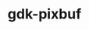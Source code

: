 ---
title: "gdk-pixbuf"
layout: cache
categories: [package, develop]
meta: {"compilers": ["gcc@11.4.0"], "num_specs": 16, "num_specs_by_stack": {"e4s": 16, "root": 16}, "oss": ["ubuntu22.04"], "platforms": ["linux"], "stacks": ["e4s", "root"], "targets": ["x86_64_v3"], "versions": ["2.42.12"]}
spec_details: [{"compiler": "gcc@11.4.0", "hash": "3bvbyzcldfpnecaqfrihi4tx6ebyut7n", "os": "ubuntu22.04", "platform": "linux", "size": "-", "stacks": ["e4s", "root"], "target": "x86_64_v3", "variants": ["build_system=meson", "buildtype=release", "default_library:=shared", "~man", "~strip", "~tiff"], "versions": ["2.42.12"]}, {"compiler": "gcc@11.4.0", "hash": "aknjkd7nol7dnqelrsv62bxpxb7yukux", "os": "ubuntu22.04", "platform": "linux", "size": "-", "stacks": ["e4s", "root"], "target": "x86_64_v3", "variants": ["build_system=meson", "buildtype=release", "default_library:=shared", "~man", "~strip", "~tiff"], "versions": ["2.42.12"]}, {"compiler": "gcc@11.4.0", "hash": "dvw4ffevgj4ygezvw3cac4qkvyxagftm", "os": "ubuntu22.04", "platform": "linux", "size": "-", "stacks": ["e4s", "root"], "target": "x86_64_v3", "variants": ["build_system=meson", "buildtype=release", "default_library:=shared", "~man", "~strip", "~tiff"], "versions": ["2.42.12"]}, {"compiler": "gcc@11.4.0", "hash": "gdzhcdppv22hqbczbay3wuz7hkwu3n6x", "os": "ubuntu22.04", "platform": "linux", "size": "-", "stacks": ["e4s", "root"], "target": "x86_64_v3", "variants": ["build_system=meson", "buildtype=release", "default_library:=shared", "~man", "~strip", "~tiff"], "versions": ["2.42.12"]}, {"compiler": "gcc@11.4.0", "hash": "it5viyfefjd6dziyscrgngkncygexsg2", "os": "ubuntu22.04", "platform": "linux", "size": "-", "stacks": ["e4s", "root"], "target": "x86_64_v3", "variants": ["build_system=meson", "buildtype=release", "default_library:=shared", "~man", "~strip", "~tiff"], "versions": ["2.42.12"]}, {"compiler": "gcc@11.4.0", "hash": "ji6jbjao563kuph3bjzduanbzlnjmujf", "os": "ubuntu22.04", "platform": "linux", "size": "-", "stacks": ["e4s", "root"], "target": "x86_64_v3", "variants": ["build_system=meson", "buildtype=release", "default_library:=shared", "~man", "~strip", "~tiff"], "versions": ["2.42.12"]}, {"compiler": "gcc@11.4.0", "hash": "jprxcnfszaboolixxkdfbowpewqefgaa", "os": "ubuntu22.04", "platform": "linux", "size": "-", "stacks": ["e4s", "root"], "target": "x86_64_v3", "variants": ["build_system=meson", "buildtype=release", "default_library:=shared", "~man", "~strip", "~tiff"], "versions": ["2.42.12"]}, {"compiler": "gcc@11.4.0", "hash": "orhanrggh5p53wsirzt6xlaaflfi6oe2", "os": "ubuntu22.04", "platform": "linux", "size": "-", "stacks": ["e4s", "root"], "target": "x86_64_v3", "variants": ["build_system=meson", "buildtype=release", "default_library:=shared", "~man", "~strip", "~tiff"], "versions": ["2.42.12"]}, {"compiler": "gcc@11.4.0", "hash": "ox6smfi7tc37pbonyingygzkj4cd7ji5", "os": "ubuntu22.04", "platform": "linux", "size": "-", "stacks": ["e4s", "root"], "target": "x86_64_v3", "variants": ["build_system=meson", "buildtype=release", "default_library:=shared", "~man", "~strip", "~tiff"], "versions": ["2.42.12"]}, {"compiler": "gcc@11.4.0", "hash": "q3y5bcckd7lmlwo35jqzyriawb67hb5o", "os": "ubuntu22.04", "platform": "linux", "size": "-", "stacks": ["e4s", "root"], "target": "x86_64_v3", "variants": ["build_system=meson", "buildtype=release", "default_library:=shared", "~man", "~strip", "~tiff"], "versions": ["2.42.12"]}, {"compiler": "gcc@11.4.0", "hash": "rhbkwvxqcgtqptmxgkse4vsjkykugdrt", "os": "ubuntu22.04", "platform": "linux", "size": "-", "stacks": ["e4s", "root"], "target": "x86_64_v3", "variants": ["build_system=meson", "buildtype=release", "default_library:=shared", "~man", "~strip", "~tiff"], "versions": ["2.42.12"]}, {"compiler": "gcc@11.4.0", "hash": "sfym3gbm5rua6giewpc4ajtlr66gskzx", "os": "ubuntu22.04", "platform": "linux", "size": "-", "stacks": ["e4s", "root"], "target": "x86_64_v3", "variants": ["build_system=meson", "buildtype=release", "default_library:=shared", "~man", "~strip", "~tiff"], "versions": ["2.42.12"]}, {"compiler": "gcc@11.4.0", "hash": "x7ewt5t65zrwv3o66ls63yvqeveyjqx5", "os": "ubuntu22.04", "platform": "linux", "size": "-", "stacks": ["e4s", "root"], "target": "x86_64_v3", "variants": ["build_system=meson", "buildtype=release", "default_library:=shared", "~man", "~strip", "~tiff"], "versions": ["2.42.12"]}, {"compiler": "gcc@11.4.0", "hash": "xd7na7enuekrzxdg3rdxy4bnace2hjpb", "os": "ubuntu22.04", "platform": "linux", "size": "-", "stacks": ["e4s", "root"], "target": "x86_64_v3", "variants": ["build_system=meson", "buildtype=release", "default_library:=shared", "~man", "~strip", "~tiff"], "versions": ["2.42.12"]}, {"compiler": "gcc@11.4.0", "hash": "xs3rvca23ybsscwb4odiwzxfsmbda5nr", "os": "ubuntu22.04", "platform": "linux", "size": "-", "stacks": ["e4s", "root"], "target": "x86_64_v3", "variants": ["build_system=meson", "buildtype=release", "default_library:=shared", "~man", "~strip", "~tiff"], "versions": ["2.42.12"]}, {"compiler": "gcc@11.4.0", "hash": "zijsvcvdl5ykgof3ltg4ffns6sb3lbgc", "os": "ubuntu22.04", "platform": "linux", "size": "-", "stacks": ["e4s", "root"], "target": "x86_64_v3", "variants": ["build_system=meson", "buildtype=release", "default_library:=shared", "~man", "~strip", "~tiff"], "versions": ["2.42.12"]}]
---